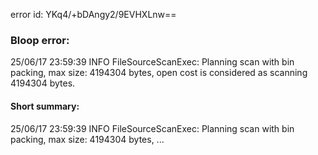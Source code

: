 error id: YKq4/+bDAngy2/9EVHXLnw==
### Bloop error:

25/06/17 23:59:39 INFO FileSourceScanExec: Planning scan with bin packing, max size: 4194304 bytes, open cost is considered as scanning 4194304 bytes.
#### Short summary: 

25/06/17 23:59:39 INFO FileSourceScanExec: Planning scan with bin packing, max size: 4194304 bytes, ...